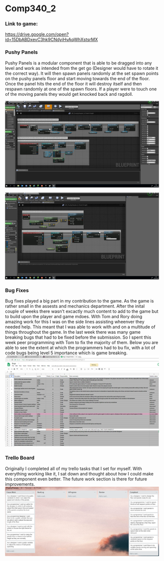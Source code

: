 # Comp340_2

### Link to game:
https://drive.google.com/open?id=15DbABDxevC3hk9CNdyiHvAqWhXstsrMX

### Pushy Panels
Pushy Panels is a modular component that is able to be dragged into any level and work as intended from the get go (Designer would have to rotate it the correct way). It will then spawn panels randomly at the set spawn points on the pushy panels floor and start moving towards the end of the floor. Once the panel hits the end of the floor it will destroy itself and then respawn randomly at one of the spawn floors. If a player were to touch one of the moving panels they would get knocked back and ragdoll.


![alt text](https://github.com/TheHarlander/Comp340_2/blob/master/Images/pushy.png?raw=true)

![alt text](https://github.com/TheHarlander/Comp340_2/blob/master/Images/pushypanel.png?raw=true)

### Bug Fixes
Bug fixes played a big part in my contribution to the game. As the game is rather small in the assests and mechanics department. After the inital couple of weeks there wasn't excactly much content to add to the game but to build upon the player and game mdoes. With Tom and Rory doing amazing work for this I was on the side lines assisting wheenver they needed help. This meant that I was able to work with and on a multitude of things throughout the game. In the last week there was many game breaking bugs that had to be fixed before the submission. So I spent this week peer programming with Tom to fix the majority of them. Below you are able to see the extent at which the programmers had to bu fix, with a lot of code bugs being level 5 importance which is game breaking. 
![alt text](https://github.com/TheHarlander/Comp340_2/blob/master/Images/BugList.png?raw=true)


### Trello Board
Originally I completed all of my trello tasks that I set for myself. With everything working like it, I sat down and thought about how I could make this component even better. The future work section is there for future improvements.
![alt text](https://github.com/TheHarlander/Comp340_2/blob/master/Images/PushyPanelsTrelloBoard.png?raw=true)


